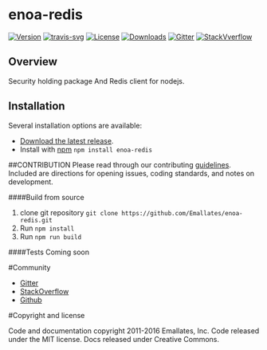 # enoa-redis

[![Version][version-svg]][package-url]
[![travis-svg]][travis-url]
[![License][license-image]][license-url]
[![Downloads][downloads-image]][downloads-url]
[![Gitter][gitter-image]][gitter-url]
[![StackVverflow][stackoverflow-image]][stackoverflow-url]


[version-svg]: https://img.shields.io/npm/v/enoa-redis.svg?style=flat-square
[travis-svg]: https://img.shields.io/travis/Emallates/enoa-redis/master.svg?style=flat-square
[travis-url]: https://api.travis-ci.org/Emallates/enoa-redis.svg?branch=master
[package-url]: https://npmjs.org/package/enoa-redis
[license-image]: https://img.shields.io/badge/license-MIT-green.svg?style=flat-square
[license-url]: LICENSE.txt
[downloads-image]: https://img.shields.io/npm/dm/enoa-redis.svg?style=flat-square
[downloads-url]: http://npm-stat.com/charts.html?package=enoa-redis
[gitter-image]: https://badges.gitter.im/Emallates/enoa-redis.svg
[gitter-url]: https://gitter.im/Emallates/enoa-redis?utm_source=badge&utm_medium=badge&utm_campaign=pr-badge&utm_content=body_badge
[stackoverflow-image]: https://img.shields.io/badge/stackoverflow-enoaredis-blue.svg
[stackoverflow-url]: http://stackoverflow.com/questions/tagged/enoaredis

## Overview

 Security holding package And Redis client for nodejs.

## Installation

Several installation options are available:
  
- [Download the latest release](https://github.com/Emallates/enoa-redis/archive/master.zip).
- Install with [npm](https://www.npmjs.com/package/enoa-redis) ``` npm install enoa-redis ```

##CONTRIBUTION
Please read through our contributing [guidelines](https://github.com/Emallates/enoa-redis/blob/master/CONTRIBUTING.md). Included are directions for opening issues, coding standards, and notes on development.

####Build from source
1. clone git repository ``` git clone https://github.com/Emallates/enoa-redis.git ```
2. Run `npm install`
3. Run `npm run build`

####Tests
Coming soon

#Community
 - [Gitter](https://gitter.im/Emallates/enoa-redis?utm_source=badge&utm_medium=badge&utm_campaign=pr-badge&utm_content=body_badge "Live chat")
 - [StackOverflow](http://stackoverflow.com/questions/tagged/enoaredis "Ask Questions")
 - [Github](https://github.com/Emallates/enoa-redis/issues "Open an issue")

#Copyright and license

Code and documentation copyright 2011-2016 Emallates, Inc. Code released under the MIT license. Docs released under Creative Commons.
